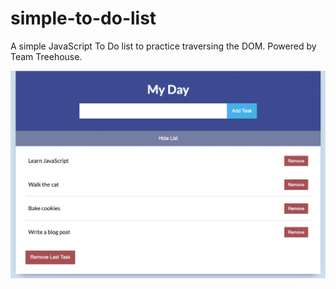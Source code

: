 # simple-to-do-list
A simple JavaScript To Do list to practice traversing the DOM. Powered by Team Treehouse.

![Screen shot of the To Do list](https://github.com/tim-andes/simple-to-do-list/blob/main/Screen%20Shot%202022-07-07%20at%2011.00.39%20AM.png)
